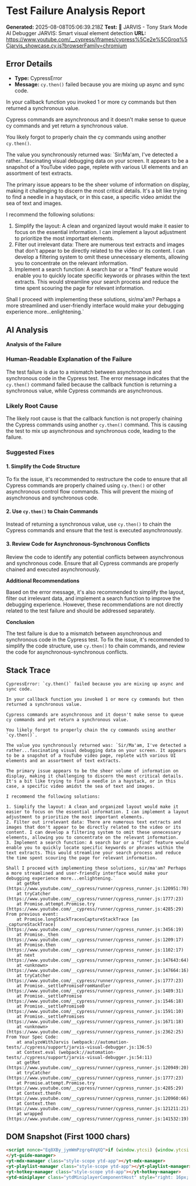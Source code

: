 
# Test Failure Analysis Report

**Generated:** 2025-08-08T05:06:39.218Z
**Test:** 🤖 JARVIS - Tony Stark Mode AI Debugger JARVIS: Smart visual element detection
**URL:** https://www.youtube.com/__cypress/iframes/cypress%5Ce2e%5CGroq%5Cjarvis_showcase.cy.js?browserFamily=chromium

## Error Details
- **Type:** CypressError
- **Message:** `cy.then()` failed because you are mixing up async and sync code.

In your callback function you invoked 1 or more cy commands but then returned a synchronous value.

Cypress commands are asynchronous and it doesn't make sense to queue cy commands and yet return a synchronous value.

You likely forgot to properly chain the cy commands using another `cy.then()`.

The value you synchronously returned was: `Sir/Ma'am, I've detected a rather...fascinating visual debugging data on your screen. It appears to be a snapshot of a YouTube video page, replete with various UI elements and an assortment of text extracts.

The primary issue appears to be the sheer volume of information on display, making it challenging to discern the most critical details. It's a bit like trying to find a needle in a haystack, or in this case, a specific video amidst the sea of text and images.

I recommend the following solutions:

1. Simplify the layout: A clean and organized layout would make it easier to focus on the essential information. I can implement a layout adjustment to prioritize the most important elements.
2. Filter out irrelevant data: There are numerous text extracts and images that don't appear to be directly related to the video or its content. I can develop a filtering system to omit these unnecessary elements, allowing you to concentrate on the relevant information.
3. Implement a search function: A search bar or a "find" feature would enable you to quickly locate specific keywords or phrases within the text extracts. This would streamline your search process and reduce the time spent scouring the page for relevant information.

Shall I proceed with implementing these solutions, sir/ma'am? Perhaps a more streamlined and user-friendly interface would make your debugging experience more...enlightening.`

## AI Analysis
**Analysis of the Failure**

### Human-Readable Explanation of the Failure

The test failure is due to a mismatch between asynchronous and synchronous code in the Cypress test. The error message indicates that the `cy.then()` command failed because the callback function is returning a synchronous value, while Cypress commands are asynchronous.

### Likely Root Cause

The likely root cause is that the callback function is not properly chaining the Cypress commands using another `cy.then()` command. This is causing the test to mix up asynchronous and synchronous code, leading to the failure.

### Suggested Fixes

#### 1. Simplify the Code Structure

To fix the issue, it's recommended to restructure the code to ensure that all Cypress commands are properly chained using `cy.then()` or other asynchronous control flow commands. This will prevent the mixing of asynchronous and synchronous code.

#### 2. Use `cy.then()` to Chain Commands

Instead of returning a synchronous value, use `cy.then()` to chain the Cypress commands and ensure that the test is executed asynchronously.

#### 3. Review Code for Asynchronous-Synchronous Conflicts

Review the code to identify any potential conflicts between asynchronous and synchronous code. Ensure that all Cypress commands are properly chained and executed asynchronously.

**Additional Recommendations**

Based on the error message, it's also recommended to simplify the layout, filter out irrelevant data, and implement a search function to improve the debugging experience. However, these recommendations are not directly related to the test failure and should be addressed separately.

**Conclusion**

The test failure is due to a mismatch between asynchronous and synchronous code in the Cypress test. To fix the issue, it's recommended to simplify the code structure, use `cy.then()` to chain commands, and review the code for asynchronous-synchronous conflicts.

## Stack Trace
```
CypressError: `cy.then()` failed because you are mixing up async and sync code.

In your callback function you invoked 1 or more cy commands but then returned a synchronous value.

Cypress commands are asynchronous and it doesn't make sense to queue cy commands and yet return a synchronous value.

You likely forgot to properly chain the cy commands using another `cy.then()`.

The value you synchronously returned was: `Sir/Ma'am, I've detected a rather...fascinating visual debugging data on your screen. It appears to be a snapshot of a YouTube video page, replete with various UI elements and an assortment of text extracts.

The primary issue appears to be the sheer volume of information on display, making it challenging to discern the most critical details. It's a bit like trying to find a needle in a haystack, or in this case, a specific video amidst the sea of text and images.

I recommend the following solutions:

1. Simplify the layout: A clean and organized layout would make it easier to focus on the essential information. I can implement a layout adjustment to prioritize the most important elements.
2. Filter out irrelevant data: There are numerous text extracts and images that don't appear to be directly related to the video or its content. I can develop a filtering system to omit these unnecessary elements, allowing you to concentrate on the relevant information.
3. Implement a search function: A search bar or a "find" feature would enable you to quickly locate specific keywords or phrases within the text extracts. This would streamline your search process and reduce the time spent scouring the page for relevant information.

Shall I proceed with implementing these solutions, sir/ma'am? Perhaps a more streamlined and user-friendly interface would make your debugging experience more...enlightening.`
    at getRet (https://www.youtube.com/__cypress/runner/cypress_runner.js:120951:70)
    at tryCatcher (https://www.youtube.com/__cypress/runner/cypress_runner.js:1777:23)
    at Promise.attempt.Promise.try (https://www.youtube.com/__cypress/runner/cypress_runner.js:4285:29)
From previous event:
    at Promise.longStackTracesCaptureStackTrace [as _captureStackTrace] (https://www.youtube.com/__cypress/runner/cypress_runner.js:3456:19)
    at Promise._then (https://www.youtube.com/__cypress/runner/cypress_runner.js:1209:17)
    at Promise.then (https://www.youtube.com/__cypress/runner/cypress_runner.js:1102:17)
    at next (https://www.youtube.com/__cypress/runner/cypress_runner.js:147643:64)
    at <unknown> (https://www.youtube.com/__cypress/runner/cypress_runner.js:147664:16)
    at tryCatcher (https://www.youtube.com/__cypress/runner/cypress_runner.js:1777:23)
    at Promise._settlePromiseFromHandler (https://www.youtube.com/__cypress/runner/cypress_runner.js:1489:31)
    at Promise._settlePromise (https://www.youtube.com/__cypress/runner/cypress_runner.js:1546:18)
    at Promise._settlePromise0 (https://www.youtube.com/__cypress/runner/cypress_runner.js:1591:10)
    at Promise._settlePromises (https://www.youtube.com/__cypress/runner/cypress_runner.js:1671:18)
    at <unknown> (https://www.youtube.com/__cypress/runner/cypress_runner.js:2362:25)
From Your Spec Code:
    at analyzeWithJarvis (webpack://automation-tests/./cypress/support/jarvis-visual-debugger.js:136:5)
    at Context.eval (webpack://automation-tests/./cypress/support/jarvis-visual-debugger.js:54:11)
    at getRet (https://www.youtube.com/__cypress/runner/cypress_runner.js:120949:20)
    at tryCatcher (https://www.youtube.com/__cypress/runner/cypress_runner.js:1777:23)
    at Promise.attempt.Promise.try (https://www.youtube.com/__cypress/runner/cypress_runner.js:4285:29)
    at Context.thenFn (https://www.youtube.com/__cypress/runner/cypress_runner.js:120960:66)
    at Context.then (https://www.youtube.com/__cypress/runner/cypress_runner.js:121211:21)
    at wrapped (https://www.youtube.com/__cypress/runner/cypress_runner.js:141532:19)
```

## DOM Snapshot (First 1000 chars)
```html
<script nonce="Eq8XBy_jymWmPzgrq4VqXQ">if (window.ytcsi) {window.ytcsi.tick('bs', null, '');}</script><script nonce="Eq8XBy_jymWmPzgrq4VqXQ">ytcfg.set('initialBodyClientWidth', document.body.clientWidth);</script><script nonce="Eq8XBy_jymWmPzgrq4VqXQ">if (window.ytcsi) {window.ytcsi.tick('ai', null, '');}</script><ytd-app darker-dark-theme="" frosted-glass-exp="" mini-guide-visible=""><!--css-build:shady--><!--css_build_scope:ytd-app--><!--css_build_styles:video.youtube.src.web.polymer.shared.ui.styles.yt_base_styles.yt.base.styles.css.js--><yt-guide-manager id="guide-service" class="style-scope ytd-app">
</yt-guide-manager>
<yt-mdx-manager class="style-scope ytd-app"></yt-mdx-manager>
<yt-playlist-manager class="style-scope ytd-app"></yt-playlist-manager>
<yt-hotkey-manager class="style-scope ytd-app"></yt-hotkey-manager>
<ytd-miniplayer class="ytdMiniplayerComponentHost" style="right: 16px; bottom: 16px; width: 400px; height: 301px;"><div class="ytdMiniplayerComponentContent"><yt-dra...
```
